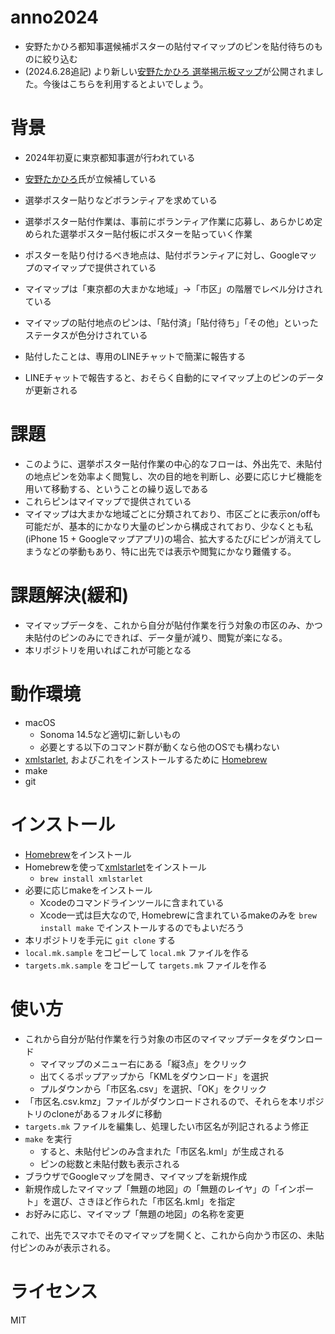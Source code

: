 # anno2024

* 安野たかひろ都知事選候補ポスターの貼付マイマップのピンを貼付待ちのものに絞り込む
* (2024.6.28追記) より新しい[安野たかひろ 選挙掲示板マップ](https://anno-poster-map.netlify.app/)が公開されました。今後はこちらを利用するとよいでしょう。

# 背景

* 2024年初夏に東京都知事選が行われている
* [安野たかひろ](https://github.com/takahiroanno2024)氏が立候補している
* 選挙ポスター貼りなどボランティアを求めている
* 選挙ポスター貼付作業は、事前にボランティア作業に応募し、あらかじめ定められた選挙ポスター貼付板にポスターを貼っていく作業

* ポスターを貼り付けるべき地点は、貼付ボランティアに対し、Googleマップのマイマップで提供されている
* マイマップは「東京都の大まかな地域」→「市区」の階層でレベル分けされている
* マイマップの貼付地点のピンは、「貼付済」「貼付待ち」「その他」といったステータスが色分けされている
* 貼付したことは、専用のLINEチャットで簡潔に報告する
* LINEチャットで報告すると、おそらく自動的にマイマップ上のピンのデータが更新される

# 課題

* このように、選挙ポスター貼付作業の中心的なフローは、外出先で、未貼付の地点ピンを効率よく閲覧し、次の目的地を判断し、必要に応じナビ機能を用いて移動する、ということの繰り返しである
* これらピンはマイマップで提供されている
* マイマップは大まかな地域ごとに分類されており、市区ごとに表示on/offも可能だが、基本的にかなり大量のピンから構成されており、少なくとも私(iPhone 15 + Googleマップアプリ)の場合、拡大するたびにピンが消えてしまうなどの挙動もあり、特に出先では表示や閲覧にかなり難儀する。

# 課題解決(緩和)

* マイマップデータを、これから自分が貼付作業を行う対象の市区のみ、かつ未貼付のピンのみにできれば、データ量が減り、閲覧が楽になる。
* 本リポジトリを用いればこれが可能となる

# 動作環境

- macOS
  - Sonoma 14.5など適切に新しいもの
  - 必要とする以下のコマンド群が動くなら他のOSでも構わない
- [xmlstarlet](https://xmlstar.sourceforge.net/), およびこれをインストールするために [Homebrew](https://brew.sh/ja/)
- make
- git

# インストール

- [Homebrew](https://brew.sh/ja/)をインストール
- Homebrewを使って[xmlstarlet](https://xmlstar.sourceforge.net/)をインストール
  - `brew install xmlstarlet`
- 必要に応じmakeをインストール
  - Xcodeのコマンドラインツールに含まれている
  - Xcode一式は巨大なので, Homebrewに含まれているmakeのみを `brew install make` でインストールするのでもよいだろう
- 本リポジトリを手元に `git clone` する
- `local.mk.sample` をコピーして `local.mk` ファイルを作る
- `targets.mk.sample` をコピーして `targets.mk` ファイルを作る

# 使い方

- これから自分が貼付作業を行う対象の市区のマイマップデータをダウンロード
  - マイマップのメニュー右にある「縦3点」をクリック
  - 出てくるポップアップから「KMLをダウンロード」を選択
  - プルダウンから「市区名.csv」を選択、「OK」をクリック
- 「市区名.csv.kmz」ファイルがダウンロードされるので、それらを本リポジトリのcloneがあるフォルダに移動
- `targets.mk` ファイルを編集し、処理したい市区名が列記されるよう修正
- `make` を実行
  - すると、未貼付ピンのみ含まれた「市区名.kml」が生成される
  - ピンの総数と未貼付数も表示される
- ブラウザでGoogleマップを開き、マイマップを新規作成
- 新規作成したマイマップ「無題の地図」の「無題のレイヤ」の「インポート」を選び、さきほど作られた「市区名.kml」を指定
- お好みに応じ、マイマップ「無題の地図」の名称を変更

これで、出先でスマホでそのマイマップを開くと、これから向かう市区の、未貼付ピンのみが表示される。

# ライセンス

MIT

